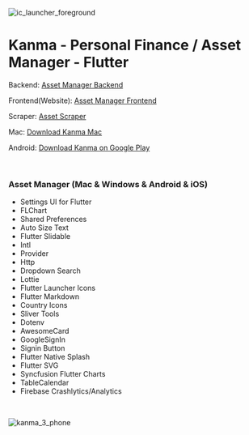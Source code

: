 ![ic_launcher_foreground](https://user-images.githubusercontent.com/25686023/155740270-208e9079-a139-4810-b02c-2977c602919d.png)

# Kanma - Personal Finance / Asset Manager - Flutter

Backend: [Asset Manager Backend](https://github.com/MrNtlu/Asset-Manager)

Frontend(Website): [Asset Manager Frontend](https://github.com/MrNtlu/Asset-Manager-Frontend)

Scraper: [Asset Scraper](https://github.com/MrNtlu/Asset-Scraper)

Mac: [Download Kanma Mac](https://github.com/MrNtlu/Asset-Manager-Flutter/raw/master/installers/dmg_creator/kantan.dmg)

Android: [Download Kanma on Google Play](https://play.google.com/store/apps/details?id=com.mrntlu.kantan)

&nbsp;

### Asset Manager (Mac & Windows & Android & iOS)

<ul>
    <li> Settings UI for Flutter
    <li> FLChart
    <li> Shared Preferences
    <li> Auto Size Text
    <li> Flutter Slidable
    <li> Intl
    <li> Provider
    <li> Http
    <li> Dropdown Search
    <li> Lottie
    <li> Flutter Launcher Icons
    <li> Flutter Markdown
    <li> Country Icons
    <li> Sliver Tools
    <li> Dotenv
    <li> AwesomeCard
    <li> GoogleSignIn
    <li> Signin Button
    <li> Flutter Native Splash
    <li> Flutter SVG
    <li> Syncfusion Flutter Charts
    <li> TableCalendar
    <li> Firebase Crashlytics/Analytics
</ul>

&nbsp;
&nbsp;
&nbsp;

![kanma_3_phone](https://user-images.githubusercontent.com/25686023/167297852-4afc5f5e-97dd-40a7-ad11-7c2c2b4371e3.png)